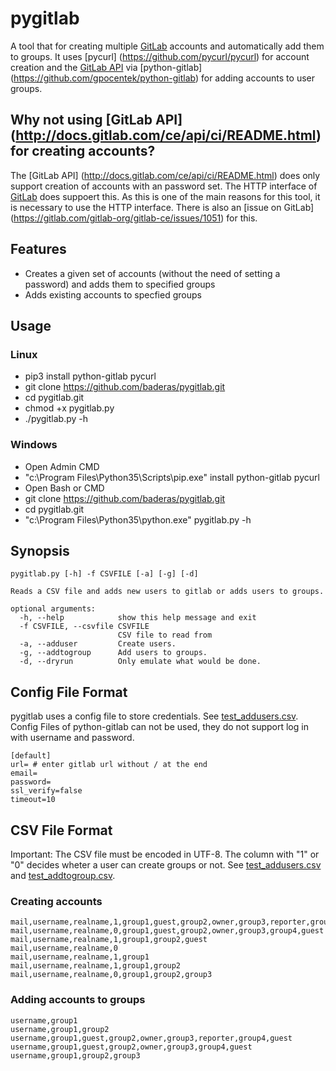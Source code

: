 # pygitlab
A tool that for creating multiple [GitLab](https://gitlab.com/) accounts and automatically add them to groups.
It uses [pycurl] (https://github.com/pycurl/pycurl) for account creation and the [GitLab API](http://docs.gitlab.com/ce/api/ci/README.html) via [python-gitlab] (https://github.com/gpocentek/python-gitlab) for adding accounts to user groups.

## Why not using [GitLab API] (http://docs.gitlab.com/ce/api/ci/README.html) for creating accounts?
The [GitLab API] (http://docs.gitlab.com/ce/api/ci/README.html) does only support creation of accounts with an password set. The HTTP interface of [GitLab](https://gitlab.com/) does suppoert this. As this is one of the main reasons for this tool, it is necessary to use the HTTP interface.
There is also an [issue on GitLab] (https://gitlab.com/gitlab-org/gitlab-ce/issues/1051) for this.

## Features
* Creates a given set of accounts (without the need of setting a password) and adds them to specified groups
* Adds existing accounts to specfied groups

## Usage

### Linux
* pip3 install python-gitlab pycurl
* git clone https://github.com/baderas/pygitlab.git
* cd pygitlab.git 
* chmod +x pygitlab.py
* ./pygitlab.py -h

### Windows
* Open Admin CMD
* "c:\Program Files\Python35\Scripts\pip.exe" install python-gitlab pycurl
* Open Bash or CMD
* git clone https://github.com/baderas/pygitlab.git
* cd pygitlab.git 
* "c:\Program Files\Python35\python.exe" pygitlab.py -h

## Synopsis
```
pygitlab.py [-h] -f CSVFILE [-a] [-g] [-d]

Reads a CSV file and adds new users to gitlab or adds users to groups.

optional arguments:
  -h, --help            show this help message and exit
  -f CSVFILE, --csvfile CSVFILE
                        CSV file to read from
  -a, --adduser         Create users.
  -g, --addtogroup      Add users to groups.
  -d, --dryrun          Only emulate what would be done.
```

## Config File Format
pygitlab uses a config file to store credentials. See [test_addusers.csv](test_addusers.csv).
Config Files of python-gitlab can not be used, they do not support log in with username and password.
```
[default]
url= # enter gitlab url without / at the end
email=
password=
ssl_verify=false
timeout=10
```

## CSV File Format
Important: The CSV file must be encoded in UTF-8. The column with "1" or "0" decides wheter a user can create groups or not.
See [test_addusers.csv](test_addusers.csv) and [test_addtogroup.csv](test_addtogroup.csv).

### Creating accounts
```
mail,username,realname,1,group1,guest,group2,owner,group3,reporter,group4,guest
mail,username,realname,0,group1,guest,group2,owner,group3,group4,guest
mail,username,realname,1,group1,group2,guest
mail,username,realname,0
mail,username,realname,1,group1
mail,username,realname,1,group1,group2
mail,username,realname,0,group1,group2,group3
```

### Adding accounts to groups
```
username,group1
username,group1,group2
username,group1,guest,group2,owner,group3,reporter,group4,guest
username,group1,guest,group2,owner,group3,group4,guest
username,group1,group2,group3
```

